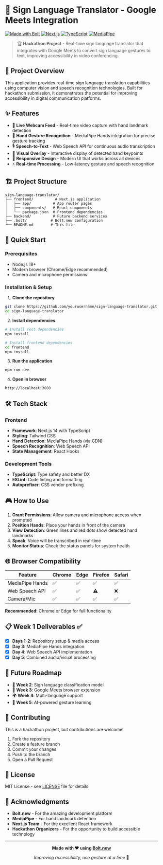 # 🤟 Sign Language Translator - Google Meets Integration

[![Made with Bolt](https://img.shields.io/badge/Made%20with-Bolt-blue)](https://bolt.new)
[![Next.js](https://img.shields.io/badge/Next.js-14-black)](https://nextjs.org/)
[![TypeScript](https://img.shields.io/badge/TypeScript-blue)](https://www.typescriptlang.org/)
[![MediaPipe](https://img.shields.io/badge/MediaPipe-Hands-green)](https://mediapipe.dev/)

> 🏆 **Hackathon Project** - Real-time sign language translator that integrates with Google Meets to convert sign language gestures to text, improving accessibility in video conferencing.

## 🎯 Project Overview

This application provides real-time sign language translation capabilities using computer vision and speech recognition technologies. Built for hackathon submission, it demonstrates the potential for improving accessibility in digital communication platforms.

## ✨ Features

- 🎥 **Live Webcam Feed** - Real-time video capture with hand landmark detection
- 🤲 **Hand Gesture Recognition** - MediaPipe Hands integration for precise gesture tracking
- 🎙️ **Speech-to-Text** - Web Speech API for continuous audio transcription
- 🎨 **Visual Overlay** - Interactive display of detected hand keypoints
- 📱 **Responsive Design** - Modern UI that works across all devices
- ⚡ **Real-time Processing** - Low-latency gesture and speech recognition

## 🏗️ Project Structure

```
sign-language-translator/
├── frontend/          # Next.js application
│   ├── app/          # App router pages
│   ├── components/   # React components
│   └── package.json  # Frontend dependencies
├── backend/          # Future backend services
├── .bolt/           # Bolt.new configuration
└── README.md        # This file
```

## 🚀 Quick Start

### Prerequisites
- Node.js 18+ 
- Modern browser (Chrome/Edge recommended)
- Camera and microphone permissions

### Installation & Setup

1. **Clone the repository**
```bash
git clone https://github.com/yourusername/sign-language-translator.git
cd sign-language-translator
```

2. **Install dependencies**
```bash
# Install root dependencies
npm install

# Install frontend dependencies
cd frontend
npm install
```

3. **Run the application**
```bash
npm run dev
```

4. **Open in browser**
```
http://localhost:3000
```

## 🛠️ Tech Stack

### Frontend
- **Framework**: Next.js 14 with TypeScript
- **Styling**: Tailwind CSS
- **Hand Detection**: MediaPipe Hands (via CDN)
- **Speech Recognition**: Web Speech API
- **State Management**: React Hooks

### Development Tools
- **TypeScript**: Type safety and better DX
- **ESLint**: Code linting and formatting
- **Autoprefixer**: CSS vendor prefixing

## 🎮 How to Use

1. **Grant Permissions**: Allow camera and microphone access when prompted
2. **Position Hands**: Place your hands in front of the camera
3. **View Detection**: Green lines and red dots show detected hand landmarks
4. **Speak**: Voice will be transcribed in real-time
5. **Monitor Status**: Check the status panels for system health

## 🌐 Browser Compatibility

| Feature | Chrome | Edge | Firefox | Safari |
|---------|--------|------|---------|--------|
| MediaPipe Hands | ✅ | ✅ | ✅ | ✅ |
| Web Speech API | ✅ | ✅ | ⚠️ | ❌ |
| Camera/Mic | ✅ | ✅ | ✅ | ✅ |

**Recommended**: Chrome or Edge for full functionality

## 📋 Week 1 Deliverables ✅

- [x] **Days 1-2**: Repository setup & media access
- [x] **Day 3**: MediaPipe Hands integration  
- [x] **Day 4**: Web Speech API implementation
- [x] **Day 5**: Combined audio/visual processing

## 🔮 Future Roadmap

- 🧠 **Week 2**: Sign language classification model
- 🎯 **Week 3**: Google Meets browser extension
- 🌍 **Week 4**: Multi-language support
- 🤖 **Week 5**: AI-powered gesture learning

## 🤝 Contributing

This is a hackathon project, but contributions are welcome!

1. Fork the repository
2. Create a feature branch
3. Commit your changes
4. Push to the branch
5. Open a Pull Request

## 📄 License

MIT License - see [LICENSE](LICENSE) file for details

## 🙏 Acknowledgments

- **Bolt.new** - For the amazing development platform
- **MediaPipe** - For hand landmark detection
- **Next.js Team** - For the excellent React framework
- **Hackathon Organizers** - For the opportunity to build accessible technology

---

<div align="center">

**Made with ❤️ using [Bolt.new](https://bolt.new)**

*Improving accessibility, one gesture at a time* 🤟

</div> 